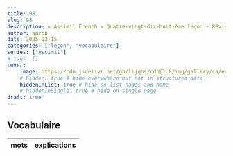 ```yaml
---
title: 98
slug: 98
description: « Assimil French » Quatre-vingt-dix-huitième leçon - Révision
author: aaron
date: 2025-03-15
categories: ["leçon", "vocabulaire"]
series: ["Assimil"]
# tags: []
cover: 
    image: https://cdn.jsdelivr.net/gh/lijqhs/cdn@1.8/img/gallery/ca/eugene-aikimov-azqdBkIHVo0-unsplash.jpg
    # hidden: true # hide everywhere but not in structured data
    hiddenInList: true # hide on list pages and home
    # hiddenInSingle: true # hide on single page
draft: true
---
```



## Vocabulaire

| mots | explications |
| ---- | ---- | 
